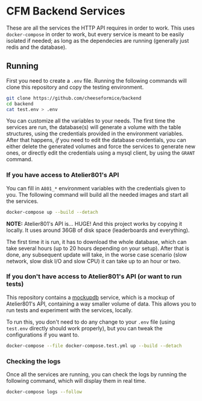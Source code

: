 # CFM Backend Services
These are all the services the HTTP API requires in order to work.
This uses `docker-compose` in order to work, but every service is meant to be easily isolated if needed; as long as the dependecies are running (generally just redis and the database).

## Running
First you need to create a `.env` file.
Running the following commands will clone this repository and copy the testing environment.
```bash
git clone https://github.com/cheeseformice/backend
cd backend
cat test.env > .env
```

You can customize all the variables to your needs.
The first time the services are run, the database(s) will generate a volume with the table structures, using the credentials provided in the environment variables.
After that happens, *if* you need to edit the database credentials, you can either delete the generated volumes and force the services to generate new ones, or directly edit the credentials using a mysql client, by using the `GRANT` command.

### If you have access to Atelier801's API
You can fill in `A801_*` environment variables with the credentials given to you. The following command will build all the needed images and start all the services.
```bash
docker-compose up --build --detach
```

**NOTE:** Atelier801's API is... HUGE! And this project works by copying it locally. It uses around 36GB of disk space (leaderboards and everything).

The first time it is run, it has to download the whole database, which can take several hours (up to 20 hours depending on your setup).
After that is done, any subsequent update will take, in the worse case scenario (slow network, slow disk I/O and slow CPU) it can take up to an hour or two.

### If you don't have access to Atelier801's API (or want to run tests)
This repository contains a [mockupdb](./mockupdb) service, which is a mockup of Atelier801's API, containing a way smaller volume of data. This allows you to run tests and experiment with the services, locally.

To run this, you don't need to do any change to your `.env` file (using `test.env` directly should work properly), but you can tweak the configurations if you want to.
```bash
docker-compose --file docker-compose.test.yml up --build --detach
```

### Checking the logs
Once all the services are running, you can check the logs by running the following command, which will display them in real time.
```bash
docker-compose logs --follow
```
